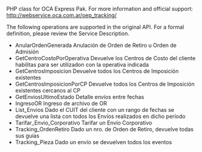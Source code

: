 PHP class for OCA Express Pak. For more information and official support: http://webservice.oca.com.ar/oep_tracking/

The following operations are supported in the original API. For a formal definition, please review the Service Description.

- AnularOrdenGenerada 
Anulación de Orden de Retiro u Orden de Admisión
- GetCentroCostoPorOperativa 
Devuelve los Centros de Costo del cliente habilitas para ser utilizadon con la operativa indicada
- GetCentrosImposicion 
Devuelve todos los Centros de Imposición existentes
- GetCentrosImposicionPorCP 
Devuelve todos los Centros de Imposición existentes cercanos al CP
- GetEnviosUltimoEstado 
Detalle envíos entre fechas
- IngresoOR 
Ingreso de archivo de OR
- List_Envios 
Dado el CUIT del cliente con un rango de fechas se devuelve una lista con todos los Envíos realizados en dicho período
- Tarifar_Envio_Corporativo 
Tarifar un Envío Corporativo
- Tracking_OrdenRetiro 
Dado un nro. de Orden de Retiro, devuelve todas sus guías
- Tracking_Pieza 
Dado un envío se devuelven todos los eventos


